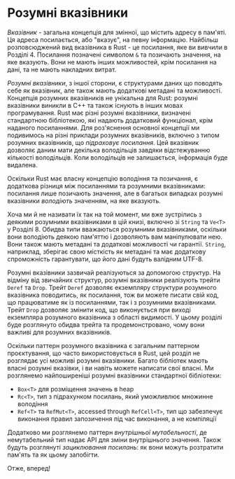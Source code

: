 # Розумні вказівники

*Вказівник* - загальна концепція для змінної, що містить адресу в пам'яті. Ця адреса посилається, або "вказує", на певну інформацію. Найбільш розповсюджений вид вказівника в Rust - це посилання, яке ви вивчили в Розділі 4. Посилання позначені символом `&` та позичають значення, на яке вказують. Вони не мають інших можливостей, крім посилання на дані, та не мають накладних витрат.

*Розумні вказівники*, з іншої сторони, є структурами даних що поводять себе як вказівник, але також мають додаткові метадані та можливості. Концепція розумних вказівників не унікальна для Rust: розумні вказівники виникли в C++ та також існують в інших мовах програмування. Rust має різні розумні вказівники, визначені стандартною бібліотекою, які надають додатковий функціонал, крім наданого посиланнями. Для роз'яснення основної концепції ми подивимось на різні приклади розумних вказівників, включно з типом розумних вказівників, що *підраховує посилання*. Цей вказівник дозволяє даним мати декілька володільців завдяки відстежуванню кількості володільців. Коли володільців не залишається, інформація буде видалена.

Оскільки Rust має власну концепцію володіння та позичання, є додаткова різниця між посиланнями та розумними вказівниками: посилання лише позичають значення, але в багатьох випадках розумні вказівники *володіють* значенням, на яке вказують.

Хоча ми й не називати їх так на той момент, ми вже зустрілись з деякими розумними вказівниками в цій книзі, включно зі `String` та `Ve<T>` у Розділі 8. Обидва типи вважаються розумними вказівниками, оскільки вони володіють деякою пам'яттю і дозволяють вам маніпулювати нею. Вони також мають метадані та додаткові можливості чи гарантії. `String`, наприклад, зберігає свою місткість як метадані та має додаткову спроможність гарантувати, що його дані будуть валідним UTF-8.

Розумні вказівники зазвичай реалізуються за допомогою структур. На відміну від звичайних структур, розумні вказівники реалізують трейти `Deref` та `Drop`. Трейт `Deref` дозволяє екземпляру структури розумного вказівника поводитись, як посилання, тож ви можете писати свій код, що працюватиме як із посиланнями, так і з розумними вказівниками. Трейт `Drop` дозволяє змінити код, що виконується при виході екземпляра розумного вказівника з області видимості. У цьому розділі буде розглянуто обидва трейта та продемонстровано, чому вони важливі для розумних вказівників.

Оскільки паттерн розумного вказівника є загальним паттерном проєктування, що часто використовується в Rust, цей розділ не розглядає усі можливі розумні вказівники. Багато бібліотек мають власні розумні вказівки, і ви навіть можете написати свої власні. Ми розглянемо найпоширеніші розумні вказівники стандартної бібліотеки:

* `Box<T>` для розміщення значень в heap
* `Rc<T>`, тип з підрахунком посилань, який уможливлює множинне володіння
* `Ref<T>` та `RefMut<T>`, accessed through `RefCell<T>`, тип що забезпечує виконання правил запозичення під час виконання, а не компіляції

Додатково ми розглянемо паттерн *внутрішньої мутабельності*, де немутабельний тип надає API для зміни внутрішнього значення. Також будуть розглянуті *зациклювання посилань*: як вони можуть розтратити пам'ять та як цьому запобігти.

Отже, вперед!
